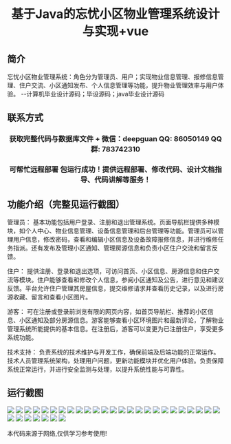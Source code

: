 <p><h1 align="center">基于Java的忘忧小区物业管理系统设计与实现+vue</h1></p>

## 简介
忘忧小区物业管理系统：角色分为管理员、用户；实现物业信息管理、报修信息管理、住户交流、小区通知发布、个人信息管理等功能，提升物业管理效率与用户体验。    --计算机毕业设计源码；毕设源码；java毕业设计源码


## 联系方式
<p><h3 align="center">获取完整代码与数据库文件 + 微信：deepguan QQ: 86050149 QQ群: 783742310</h3></p>
<p><h3 align="center">可帮忙远程部署 包运行成功！提供远程部署、修改代码、设计文档指导、代码讲解等服务！</h3></p>

## 功能介绍（完整见运行截图）
管理员： 基本功能包括用户登录、注册和退出管理系统。页面导航栏提供多种模块，如个人中心、物业信息管理、设备信息管理和后台管理等功能。管理员可以管理用户信息，修改密码，查看和编辑小区信息及设备故障报修信息，并进行维修任务指派。还有发布及管理小区通知、管理房源信息和负责小区住户交流和留言反馈。

住户： 提供注册、登录和退出选项，可访问首页、小区信息、房源信息和住户交流等模块。住户能够查看和修改个人信息，参阅小区通知及公告，进行意见和建议反馈。平台允许住户管理其房屋信息，提交维修请求并查看历史记录，以及进行房源收藏、留言和查看小区图片。

游客： 可在注册或登录前浏览有限的网页内容，如首页导航栏、推荐的小区信息、小区通知及部分房源信息。游客能够查看小区环境图片和最新评论，了解物业管理系统所能提供的基本信息。在注册后，游客可以变更为已注册住户，享受更多系统功能。

技术支持： 负责系统的技术维护与开发工作，确保前端及后端功能的正常运作。技术人员管理系统架构，处理用户问题，更新功能模块并优化用户体验。负责保障系统正常运行，并进行安全监测与处理，以提升系统性能与可靠性。


## 运行截图
![](https://bs-1329754181.cos.ap-shanghai.myqcloud.com/ssm/ForgetfulCommunityPropertyManagementSystem/img/001.jpg)
![](https://bs-1329754181.cos.ap-shanghai.myqcloud.com/ssm/ForgetfulCommunityPropertyManagementSystem/img/002.jpg)
![](https://bs-1329754181.cos.ap-shanghai.myqcloud.com/ssm/ForgetfulCommunityPropertyManagementSystem/img/003.jpg)
![](https://bs-1329754181.cos.ap-shanghai.myqcloud.com/ssm/ForgetfulCommunityPropertyManagementSystem/img/004.jpg)
![](https://bs-1329754181.cos.ap-shanghai.myqcloud.com/ssm/ForgetfulCommunityPropertyManagementSystem/img/005.jpg)
![](https://bs-1329754181.cos.ap-shanghai.myqcloud.com/ssm/ForgetfulCommunityPropertyManagementSystem/img/006.jpg)
![](https://bs-1329754181.cos.ap-shanghai.myqcloud.com/ssm/ForgetfulCommunityPropertyManagementSystem/img/007.jpg)
![](https://bs-1329754181.cos.ap-shanghai.myqcloud.com/ssm/ForgetfulCommunityPropertyManagementSystem/img/008.jpg)
![](https://bs-1329754181.cos.ap-shanghai.myqcloud.com/ssm/ForgetfulCommunityPropertyManagementSystem/img/009.jpg)
![](https://bs-1329754181.cos.ap-shanghai.myqcloud.com/ssm/ForgetfulCommunityPropertyManagementSystem/img/010.jpg)
![](https://bs-1329754181.cos.ap-shanghai.myqcloud.com/ssm/ForgetfulCommunityPropertyManagementSystem/img/011.jpg)
![](https://bs-1329754181.cos.ap-shanghai.myqcloud.com/ssm/ForgetfulCommunityPropertyManagementSystem/img/012.jpg)
![](https://bs-1329754181.cos.ap-shanghai.myqcloud.com/ssm/ForgetfulCommunityPropertyManagementSystem/img/013.jpg)
![](https://bs-1329754181.cos.ap-shanghai.myqcloud.com/ssm/ForgetfulCommunityPropertyManagementSystem/img/014.jpg)
![](https://bs-1329754181.cos.ap-shanghai.myqcloud.com/ssm/ForgetfulCommunityPropertyManagementSystem/img/015.jpg)
![](https://bs-1329754181.cos.ap-shanghai.myqcloud.com/ssm/ForgetfulCommunityPropertyManagementSystem/img/016.jpg)
![](https://bs-1329754181.cos.ap-shanghai.myqcloud.com/ssm/ForgetfulCommunityPropertyManagementSystem/img/017.jpg)
![](https://bs-1329754181.cos.ap-shanghai.myqcloud.com/ssm/ForgetfulCommunityPropertyManagementSystem/img/018.jpg)
![](https://bs-1329754181.cos.ap-shanghai.myqcloud.com/ssm/ForgetfulCommunityPropertyManagementSystem/img/019.jpg)
![](https://bs-1329754181.cos.ap-shanghai.myqcloud.com/ssm/ForgetfulCommunityPropertyManagementSystem/img/020.jpg)
![](https://bs-1329754181.cos.ap-shanghai.myqcloud.com/ssm/ForgetfulCommunityPropertyManagementSystem/img/021.jpg)
![](https://bs-1329754181.cos.ap-shanghai.myqcloud.com/ssm/ForgetfulCommunityPropertyManagementSystem/img/022.jpg)
![](https://bs-1329754181.cos.ap-shanghai.myqcloud.com/ssm/ForgetfulCommunityPropertyManagementSystem/img/023.jpg)
![](https://bs-1329754181.cos.ap-shanghai.myqcloud.com/ssm/ForgetfulCommunityPropertyManagementSystem/img/024.jpg)
![](https://bs-1329754181.cos.ap-shanghai.myqcloud.com/ssm/ForgetfulCommunityPropertyManagementSystem/img/025.jpg)
![](https://bs-1329754181.cos.ap-shanghai.myqcloud.com/ssm/ForgetfulCommunityPropertyManagementSystem/img/026.jpg)
![](https://bs-1329754181.cos.ap-shanghai.myqcloud.com/ssm/ForgetfulCommunityPropertyManagementSystem/img/027.jpg)
![](https://bs-1329754181.cos.ap-shanghai.myqcloud.com/ssm/ForgetfulCommunityPropertyManagementSystem/img/028.jpg)
![](https://bs-1329754181.cos.ap-shanghai.myqcloud.com/ssm/ForgetfulCommunityPropertyManagementSystem/img/029.jpg)
![](https://bs-1329754181.cos.ap-shanghai.myqcloud.com/ssm/ForgetfulCommunityPropertyManagementSystem/img/030.jpg)
![](https://bs-1329754181.cos.ap-shanghai.myqcloud.com/ssm/ForgetfulCommunityPropertyManagementSystem/img/031.jpg)
![](https://bs-1329754181.cos.ap-shanghai.myqcloud.com/ssm/ForgetfulCommunityPropertyManagementSystem/img/032.jpg)

<p>本代码来源于网络,仅供学习参考使用!</p>
